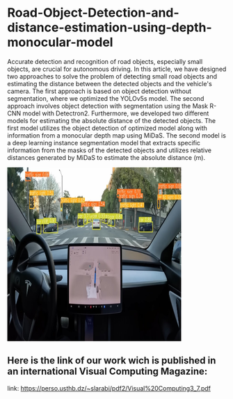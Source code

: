 # Road-Object-Detection-and-distance-estimation-using-depth-monocular-model

Accurate detection and recognition of road objects, especially small objects, are crucial for autonomous driving. In this article, we have designed two approaches to solve the problem of detecting small road objects and estimating the distance between the detected objects and the vehicle's camera. The first approach is based on object detection without segmentation, where we optimized the YOLOv5s model. The second approach involves object detection with segmentation using the Mask R-CNN model with Detectron2.
Furthermore, we developed two different models for estimating the absolute distance of the detected objects. The first model utilizes the object detection of optimized model along with information from a monocular depth map using MiDaS. The second model is a deep learning instance segmentation model that extracts specific information from the masks of the detected objects and utilizes relative distances generated by MiDaS to estimate the absolute distance (m).

<img src="./imgintrodetection.jpg" alt="usthb " title="usthb" width="400" height="400">


## Here is the link of our work wich is published in an international Visual Computing Magazine:
link: https://perso.usthb.dz/~slarabi/pdf2/Visual%20Computing3_7.pdf
